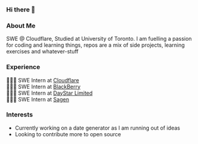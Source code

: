 ### Hi there 👋

<!--
**simonha9/simonha9** is a ✨ _special_ ✨ repository because its `README.md` (this file) appears on your GitHub profile.

Here are some ideas to get you started:

- 🔭 I’m currently working on ...
- 🌱 I’m currently learning ...
- 👯 I’m looking to collaborate on ...
- 🤔 I’m looking for help with ...
- 💬 Ask me about ...
- 📫 How to reach me: ...
- 😄 Pronouns: ...
- ⚡ Fun fact: ...
-->

### About Me
SWE @ Cloudflare, Studied at University of Toronto.  I am fuelling a passion for coding and learning things, repos are a mix of side projects, learning exercises and whatever-stuff

### Experience
🧑🏻‍💻 SWE Intern at [Cloudflare](https://www.cloudflare.com/)</br>
🧑🏻‍💻 SWE Intern at [BlackBerry](https://www.blackberry.com/us/en)</br>
🧑🏻‍💻 SWE Intern at [DayStar Limited](https://www.daystarlimited.com/)</br>
🧑🏻‍💻 SWE Intern at [Sagen](https://www.sagen.ca/)</br>

### Interests
- Currently working on a date generator as I am running out of ideas
- Looking to contribute more to open source

